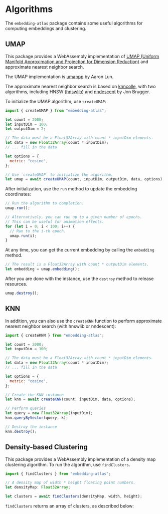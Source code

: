 # Algorithms

The `embedding-atlas` package contains some useful algorithms for computing embeddings and clustering.

## UMAP

This package provides a WebAssembly implementation of [UMAP (Uniform Manifold Approximation and Projection for Dimension Reduction)](https://umap-learn.readthedocs.io/en/latest/) and approximate nearest neighbor search.

The UMAP implementation is [umappp](https://github.com/libscran/umappp/) by Aaron Lun.

The approximate nearest neighbor search is based on [knncolle](https://github.com/knncolle/knncolle), with two algorithms, including HNSW ([hnswlib](https://github.com/nmslib/hnswlib)) and [nndescent](https://github.com/brj0/nndescent) by Jon Brugger.

To initialize the UMAP algorithm, use `createUMAP`:

```js
import { createUMAP } from "embedding-atlas";

let count = 2000;
let inputDim = 100;
let outputDim = 2;

// The data must be a Float32Array with count * inputDim elements.
let data = new Float32Array(count * inputDim);
// ... fill in the data

let options = {
  metric: "cosine",
};

// Use `createUMAP` to initialize the algorithm.
let umap = await createUMAP(count, inputDim, outputDim, data, options);
```

After initialization, use the `run` method to update the embedding coordinates:

```js
// Run the algorithm to completion.
umap.run();

// Alternatively, you can run up to a given number of epochs.
// This can be useful for animation effects.
for (let i = 0; i < 100; i++) {
  // Run to the i-th epoch.
  umap.run(i);
}
```

At any time, you can get the current embedding by calling the `embedding` method.

```js
// The result is a Float32Array with count * outputDim elements.
let embedding = umap.embedding();
```

After you are done with the instance, use the `destroy` method to release resources.

```js
umap.destroy();
```

## KNN

In addition, you can also use the `createKNN` function to perform approximate nearest neighbor search (with hnswlib or nndescent):

```js
import { createKNN } from "embedding-atlas";

let count = 2000;
let inputDim = 100;

// The data must be a Float32Array with count * inputDim elements.
let data = new Float32Array(count * inputDim);
// ... fill in the data

let options = {
  metric: "cosine",
};

// Create the KNN instance
let knn = await createKNN(count, inputDim, data, options);

// Perform queries
let query = new Float32Array(inputDim);
knn.queryByVector(query, k);

// Destroy the instance
knn.destroy();
```

## Density-based Clustering

This package provides a WebAssembly implementation of a density map clustering algorithm.
To run the algorithm, use `findClusters`.

```js
import { findClusters } from "embedding-atlas";

// A density map of width * height floating point numbers.
let densityMap: Float32Array;

let clusters = await findClusters(densityMap, width, height);
```

`findClusters` returns an array of clusters, as described below:

<!-- @doc(ts,no-required): Cluster -->
